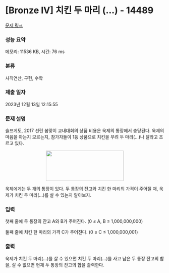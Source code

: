 # [Bronze IV] 치킨 두 마리 (...) - 14489 

[문제 링크](https://www.acmicpc.net/problem/14489) 

### 성능 요약

메모리: 11536 KB, 시간: 76 ms

### 분류

사칙연산, 구현, 수학

### 제출 일자

2023년 12월 13일 12:15:55

### 문제 설명

<p>슬프게도, 2017 선린 봄맞이 교내대회의 상품 비용은 욱제의 통장에서 충당된다. 욱제의 마음을 아는지 모르는지, 참가자들이 1등 상품으로 치킨을 무려 두 마리(...)나 달라고 조르고 있다.</p>

<p style="text-align: center;"><img alt="" src="https://onlinejudgeimages.s3-ap-northeast-1.amazonaws.com/problem/14489/1.png" style="height:96px; width:246px"></p>

<p>욱제에게는 두 개의 통장이 있다. 두 통장의 잔고와 치킨 한 마리의 가격이 주어질 때, 욱제가 치킨 두 마리(...)를 살 수 있는지 알아보자.</p>

### 입력 

 <p>첫째 줄에 두 통장의 잔고 A와 B가 주어진다. (0 ≤ A, B ≤ 1,000,000,000)</p>

<p>둘째 줄에 치킨 한 마리의 가격 C가 주어진다. (0 ≤ C ≤ 1,000,000,001)</p>

### 출력 

 <p>욱제가 치킨 두 마리(...)를 살 수 있으면 치킨 두 마리(...)를 사고 남은 두 통장 잔고의 합을, 살 수 없으면 현재 두 통장의 잔고의 합을 출력한다.</p>

